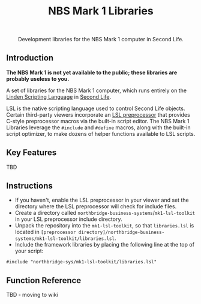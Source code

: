 <h1 align="center"> NBS Mark 1 Libraries </h1> <br>

<p align="center">
  Development libraries for the NBS Mark 1 computer in Second Life.
</p>

## Introduction

**The NBS Mark 1 is not yet available to the public; these libraries are probably useless to you.**

A set of libraries for the NBS Mark 1 computer, which runs entirely on the [Linden Scripting Language](https://wiki.secondlife.com/wiki/LSL_Portal) in [Second Life](https://secondlife.com/).

LSL is the native scripting language used to control Second Life objects. Certain third-party viewers incorporate an [LSL preprocessor](https://wiki.firestormviewer.org/fs_preprocessor) that provides C-style preprocessor macros via the built-in script editor. The NBS Mark 1 Libraries leverage the `#include` and `#define` macros, along with the built-in script optimizer, to make dozens of helper functions available to LSL scripts.

## Key Features

TBD

## Instructions

- If you haven't, enable the LSL preprocessor in your viewer and set the directory where the LSL preprocessor will check for include files.
- Create a directory called `northbridge-business-systems`/`mk1-lsl-toolkit` in your LSL preprocessor include directory.
- Unpack the repository into the `mk1-lsl-toolkit`, so that `libraries.lsl` is located in `[preprocessor directory]/northbridge-business-systems/mk1-lsl-toolkit/libraries.lsl`.
- Include the framework libraries by placing the following line at the top of your script:

```
#include "northbridge-sys/mk1-lsl-toolkit/libraries.lsl"
```

## Function Reference

TBD - moving to wiki
